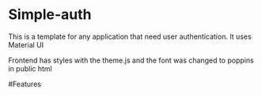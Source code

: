 ﻿# Simple-auth

This is a template for any application that need user authentication.
It uses Material UI


Frontend has styles with the theme.js and the font was changed to poppins in public html

#Features
